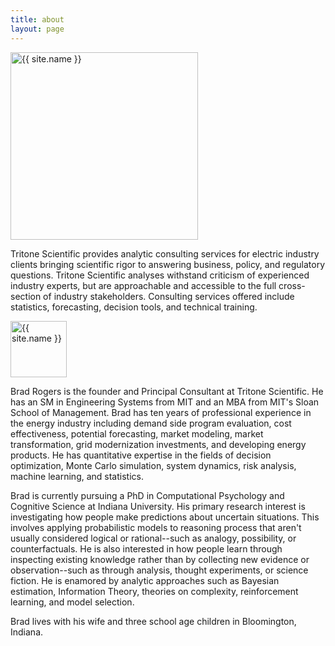 ```yaml
---
title: about
layout: page
---
```

<img class="selfie" width ="300px" align="center" alt="{{ site.name }}" onmouseover="this.style.box-shadow='0 0px 4px 0 rgba(0,0,0,0.18), 0 0px 12px 0 rgba(0,0,0,0.15)
'; this.style.opacity='0.8';" src="{% if site.external-image %}{{ site.picture }}{% else %}{{ site.url }}/{{ site.picture }}{% endif %}" style="display:inline" />

<p>Tritone Scientific provides analytic consulting services for electric industry clients bringing scientific rigor to answering business, policy, and regulatory questions. Tritone Scientific analyses withstand criticism of experienced industry experts, but are approachable and accessible to the full cross-section of industry stakeholders. Consulting services offered include statistics, forecasting, decision tools, and technical training.</p>

<img class="selfie" width ="90px"  alt="{{ site.name }}" onmouseover="this.style.box-shadow='0 0px 4px 0 rgba(0,0,0,0.18), 0 0px 12px 0 rgba(0,0,0,0.15)
'; this.style.opacity='0.8';" src="{% if site.external-image %}{{ site.picture }}{% else %}{{ site.url }}/{{ site.picture }}{% endif %}" style="display:inline" />

<p>Brad Rogers is the founder and Principal Consultant at Tritone Scientific. He has an SM in Engineering Systems from MIT and an MBA from MIT's Sloan School of Management. Brad has ten years of professional experience in the energy industry including demand side program evaluation, cost effectiveness, potential forecasting, market modeling, market transformation, grid modernization investments, and developing energy products. He has quantitative expertise in the fields of decision optimization, Monte Carlo simulation, system dynamics, risk analysis, machine learning, and statistics.</p>

<p> Brad is currently pursuing a PhD in Computational Psychology and Cognitive Science at Indiana University. His primary research interest is investigating how people make predictions about uncertain situations. This involves applying probabilistic models to reasoning process that aren't usually considered logical or rational--such as analogy, possibility, or counterfactuals. He is also interested in how people learn through inspecting existing knowledge rather than by collecting new evidence or observation--such as through analysis, thought experiments, or science fiction. He is enamored by analytic approaches such as Bayesian estimation, Information Theory, theories on complexity, reinforcement learning, and model selection.</p>

<p>Brad lives with his wife and three school age children in Bloomington, Indiana. </p>

<!---
<h2>Skills</h2>
<ul class="skill-list">
	<li>HTML - Jade - Haml - Erb</li>
	<li>Responsive (Mobile First)</li>
	<li>CSS (Stylus, Sass, Less)</li>
	<li>Css Frameworks (Bootstrap, Foundation)</li>
	<li>Javascript (Design Patterns, Testes)</li>
	<li>NodeJS</li>
	<li>AngularJS - ReactJS</li>
	<li>Grunt - Gulp - Yeoman</li>
	<li>Git</li>
	<li>PHP</li>
	<li>Python</li>
	<li>MySQL - MongoDB</li>
	<li>Scrum and Kanban</li>
	<li>TDD e Continuous Integration</li>
</ul>
-->
